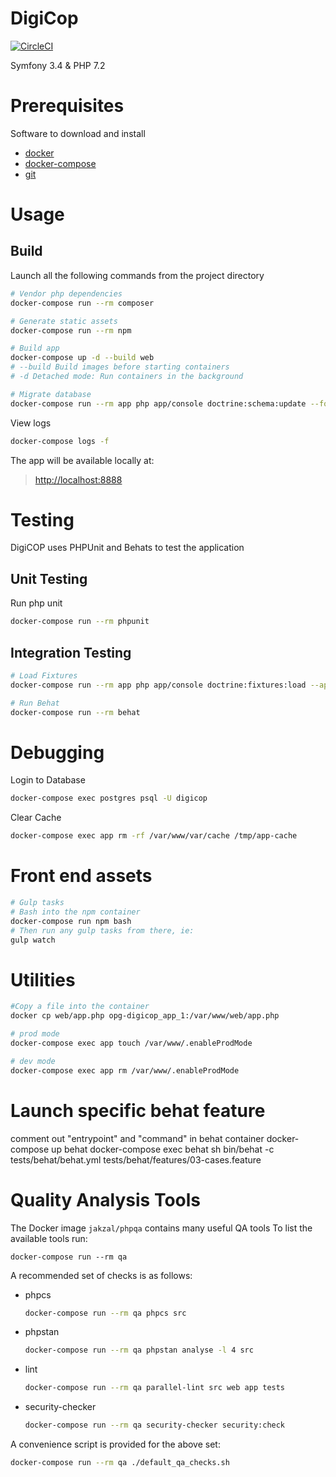 # DigiCop

[![CircleCI](https://circleci.com/gh/ministryofjustice/opg-digicop/tree/master.svg?style=svg&circle-token=79410497f5cde03ffb512d50e427dea8a272ff0b)](https://circleci.com/gh/ministryofjustice/opg-digicop/tree/master)

Symfony 3.4 & PHP 7.2

# Prerequisites
Software to download and install
- [docker](https://docs.docker.com/install/)
- [docker-compose](https://docs.docker.com/compose/install/)
- [git](https://git-scm.com/book/en/v2/Getting-Started-Installing-Git)

# Usage
## Build
Launch all the following commands from the project directory
```bash
# Vendor php dependencies
docker-compose run --rm composer

# Generate static assets
docker-compose run --rm npm

# Build app
docker-compose up -d --build web
# --build Build images before starting containers
# -d Detached mode: Run containers in the background

# Migrate database
docker-compose run --rm app php app/console doctrine:schema:update --force
```

View logs
```bash
docker-compose logs -f
```

The app will be available locally at:
> [http://localhost:8888](http://localhost:8888/)

# Testing
DigiCOP uses PHPUnit and Behats to test the application

## Unit Testing
Run php unit
```bash
docker-compose run --rm phpunit
```

## Integration Testing
```bash
# Load Fixtures
docker-compose run --rm app php app/console doctrine:fixtures:load --append

# Run Behat
docker-compose run --rm behat
```

# Debugging
Login to Database
```bash
docker-compose exec postgres psql -U digicop
```

Clear Cache
```bash
docker-compose exec app rm -rf /var/www/var/cache /tmp/app-cache
```

# Front end assets

```bash
# Gulp tasks
# Bash into the npm container
docker-compose run npm bash
# Then run any gulp tasks from there, ie:
gulp watch
```

# Utilities


```bash
#Copy a file into the container
docker cp web/app.php opg-digicop_app_1:/var/www/web/app.php

# prod mode
docker-compose exec app touch /var/www/.enableProdMode

# dev mode
docker-compose exec app rm /var/www/.enableProdMode

```


# Launch specific behat feature
comment out "entrypoint" and "command" in behat container
docker-compose up behat
docker-compose exec behat sh
bin/behat -c tests/behat/behat.yml tests/behat/features/03-cases.feature


# Quality Analysis Tools
The Docker image `jakzal/phpqa` contains many useful QA tools
To list the available tools run:
```shell
docker-compose run --rm qa
```

A recommended set of checks is as follows:
- phpcs
  ```bash
  docker-compose run --rm qa phpcs src
  ```
- phpstan
  ```bash
  docker-compose run --rm qa phpstan analyse -l 4 src
  ```
- lint
  ```bash
  docker-compose run --rm qa parallel-lint src web app tests
  ```
- security-checker
  ```bash
  docker-compose run --rm qa security-checker security:check
  ```

A convenience script is provided for the above set:
```bash
docker-compose run --rm qa ./default_qa_checks.sh
```
